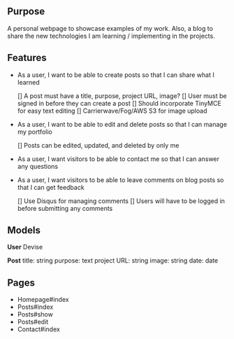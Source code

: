 ## Purpose
  A personal webpage to showcase examples of my work. Also, a blog to share the new technologies I am learning / implementing in the projects.

## Features
  - As a user,
    I want to be able to create posts
    so that I can share what I learned

    [] A post must have a title, purpose, project URL, image?
    [] User must be signed in before they can create a post
    [] Should incorporate TinyMCE for easy text editing
    [] Carrierwave/Fog/AWS S3 for image upload

  - As a user,
    I want to be able to edit and delete posts
    so that I can manage my portfolio

    [] Posts can be edited, updated, and deleted by only me

  - As a user,
    I want visitors to be able to contact me
    so that I can answer any questions

  - As a user,
    I want visitors to be able to leave comments on blog posts
    so that I can get feedback

    [] Use Disqus for managing comments
    [] Users will have to be logged in before submitting any comments

## Models
  **User**
    Devise

  **Post**
    title: string
    purpose: text
    project URL: string
    image: string
    date: date

## Pages
  - Homepage#index
  - Posts#index
  - Posts#show
  - Posts#edit
  - Contact#index
